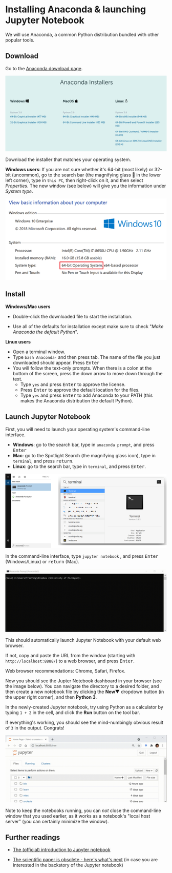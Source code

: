 # Installing Anaconda & launching Jupyter Notebook

We will use Anaconda, a common Python distribution bundled with other popular tools. 

## Download

Go to the [Anaconda download page](https://www.anaconda.com/products/individual#Downloads).

![](./images/anaconda_download.png)

Download the installer that matches your operating system.

**Windows users**: If you are not sure whether it's 64-bit (most likely) or 32-bit (uncommon), 
go to the search bar (the magnifying glass 🔎 in the lower left corner), 
type in `this PC`, then right-click on it, and then select *Properties*. 
The new window (see below) will give you the information under *System type*.  

![](./images/Windows_64bit.png)

## Install

**Windows/Mac users**

- Double-click the downloaded file to start the installation. 

- Use all of the defaults for installation except make sure to check "*Make Anaconda the default Python*".

**Linux users**

- Open a terminal window.
- Type `bash Anaconda-` and then press tab. The name of the file you just downloaded should appear. Press <kbd>Enter</kbd>
- You will follow the text-only prompts. When there is a colon at the bottom of the screen, press the down arrow to move down through the text. 
    - Type `yes` and press <kbd>Enter</kbd> to approve the license. 
    - Press <kbd>Enter</kbd> to approve the default location for the files. 
    - Type `yes` and press <kbd>Enter</kbd> to add Anaconda to your PATH (this makes the Anaconda distribution the default Python).


## Launch Jupyter Notebook

First, you will need to launch your operating system's command-line interface. 

- **Windows**: go to the search bar, type in `anaconda prompt`, and press <kbd>Enter</kbd>
- **Mac**: go to the Spotlight Search (the magnifying glass icon), type in `terminal`, and press <kbd>return</kbd>.
- **Linux**: go to the search bar, type in `terminal`, and press <kbd>Enter</kbd>.

![](./images/CLI.png)

In the command-line interface, type `jupyter notebook` , and press <kbd>Enter</kbd> (Windows/Linux) or <kbd>return</kbd> (Mac).

![](./images/launch-jupyter-windows.gif)


This should automatically launch Jupyter Notebook with your default web browser. 

If not, copy and paste the URL from the window (starting with `http://localhost:8888/`) to a web browser, and press <kbd>Enter</kbd>.

Web browser recommendations: Chrome, Safari, Firefox.

Now you should see the Jupter Notebook dashboard in your browser (see the image below). 
You can navigate the directory to a desired folder, and then create a new notebook file by clicking the **New**▼ dropdown button (in the upper right corner), and then **Python 3**.

In the newly-created Jupyter notebook, try using Python as a calculator by typing `1 + 2` in the cell, and click the **Run** button on the tool bar.

If everything's working, you should see the mind-numbingly obvious result of `3` in the output. Congrats!

![](./images/jupyter.gif)


Note to keep the notebooks running, you can *not* close the command-line window that you used earlier, as it works as a notebook's "local host server" (you can certainly minimize the window). 


## Further readings

- [The (official) introduction to Jupyter notebook](https://jupyter-notebook.readthedocs.io/en/stable/notebook.html)

- [The scientific paper is obsolete - here's what's next](https://www.theatlantic.com/science/archive/2018/04/the-scientific-paper-is-obsolete/556676/) (in case you are interested in the backstory of the Jupyter notebook)